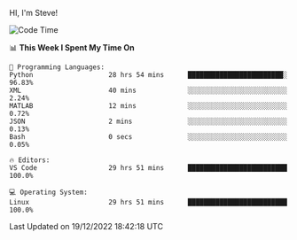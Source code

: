 HI, I'm Steve!
<!--START_SECTION:waka-->
![Code Time](http://img.shields.io/badge/Code%20Time-247%20hrs%206%20mins-blue)

📊 **This Week I Spent My Time On** 

```text
💬 Programming Languages: 
Python                   28 hrs 54 mins      ████████████████████████░   96.83% 
XML                      40 mins             ░░░░░░░░░░░░░░░░░░░░░░░░░   2.24% 
MATLAB                   12 mins             ░░░░░░░░░░░░░░░░░░░░░░░░░   0.72% 
JSON                     2 mins              ░░░░░░░░░░░░░░░░░░░░░░░░░   0.13% 
Bash                     0 secs              ░░░░░░░░░░░░░░░░░░░░░░░░░   0.05%

🔥 Editors: 
VS Code                  29 hrs 51 mins      █████████████████████████   100.0%

💻 Operating System: 
Linux                    29 hrs 51 mins      █████████████████████████   100.0%

```


 Last Updated on 19/12/2022 18:42:18 UTC
<!--END_SECTION:waka-->
